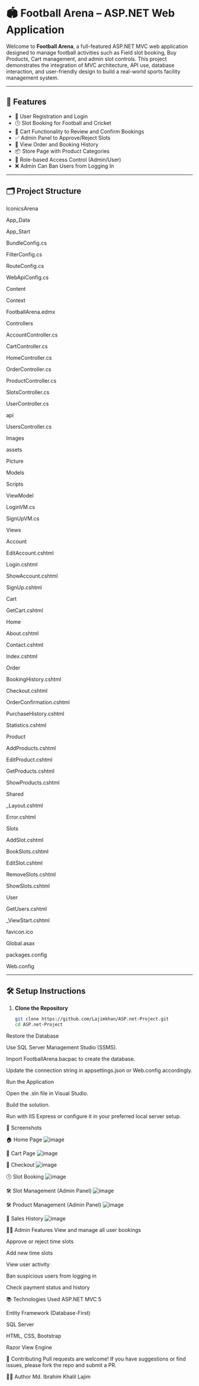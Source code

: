 # 🏟️ Football Arena – ASP.NET Web Application

Welcome to **Football Arena**, a full-featured ASP.NET MVC web application designed to manage football activities such as Field slot booking, Buy Products, Cart management, and admin slot controls. This project demonstrates the integration of MVC architecture, API use, database interaction, and user-friendly design to build a real-world sports facility management system.

---

## 🚀 Features

- 👥 User Registration and Login
- 🕓 Slot Booking for Football and Cricket
- 🛒 Cart Functionality to Review and Confirm Bookings
- ✅ Admin Panel to Approve/Reject Slots
- 🧾 View Order and Booking History
- 📦 Store Page with Product Categories
- 🔐 Role-based Access Control (Admin/User)
- ❌ Admin Can Ban Users from Logging In

---

## 🗂️ Project Structure
IconicsArena

App_Data

App_Start

BundleConfig.cs

FilterConfig.cs

RouteConfig.cs

WebApiConfig.cs

Content

Context

FootballArena.edmx

Controllers

AccountController.cs

CartController.cs

HomeController.cs

OrderController.cs

ProductController.cs

SlotsController.cs

UserController.cs

api

UsersController.cs

Images

assets

Picture

Models

Scripts

ViewModel

LoginVM.cs

SignUpVM.cs

Views

Account

EditAccount.cshtml

Login.cshtml

ShowAccount.cshtml

SignUp.cshtml

Cart

GetCart.cshtml

Home

About.cshtml

Contact.cshtml

Index.cshtml

Order

BookingHistory.cshtml

Checkout.cshtml

OrderConfirmation.cshtml

PurchaseHistory.cshtml

Statistics.cshtml

Product

AddProducts.cshtml

EditProduct.cshtml

GetProducts.cshtml

ShowProducts.cshtml

Shared

_Layout.cshtml

Error.cshtml

Slots

AddSlot.cshtml

BookSlots.cshtml

EditSlot.cshtml

RemoveSlots.cshtml

ShowSlots.cshtml

User

GetUsers.cshtml

_ViewStart.cshtml

favicon.ico

Global.asax

packages.config

Web.config

---

## 🛠️ Setup Instructions

1. **Clone the Repository**
   ```bash
   git clone https://github.com/Lajimkhan/ASP.net-Project.git
   cd ASP.net-Project
Restore the Database

Use SQL Server Management Studio (SSMS).

Import FootballArena.bacpac to create the database.

Update the connection string in appsettings.json or Web.config accordingly.

Run the Application

Open the .sln file in Visual Studio.

Build the solution.

Run with IIS Express or configure it in your preferred local server setup.

📸 Screenshots

🏠 Home Page
![image](https://github.com/user-attachments/assets/3c41bdaf-a0d3-4ce0-8190-35bf8afbfa70)

🛒 Cart Page
![image](https://github.com/user-attachments/assets/e1ab0357-09e7-4253-9519-cf33ffe25540)

🛒 Checkout
![image](https://github.com/user-attachments/assets/ea369edb-5f06-4c64-b483-b818b891e422)

🕓 Slot Booking
![image](https://github.com/user-attachments/assets/443aa4b4-ed0b-4d8c-8d4d-160e01a29c63)

🛠️ Slot Management (Admin Panel)
![image](https://github.com/user-attachments/assets/8f4d1f6e-556d-4914-a9f7-3b9e163f973a)

🛠️ Product Management (Admin Panel)
![image](https://github.com/user-attachments/assets/9d7bcf56-a88b-4720-bcda-ee4c46ca8193)

📄 Sales History
![image](https://github.com/user-attachments/assets/7c05d052-b221-4fb8-aa32-e7bf4af2281d)



👨‍💼 Admin Features
View and manage all user bookings

Approve or reject time slots

Add new time slots

View user activity

Ban suspicious users from logging in

Check payment status and history

📚 Technologies Used
ASP.NET MVC 5

Entity Framework (Database-First)

SQL Server

HTML, CSS, Bootstrap

Razor View Engine

🤝 Contributing
Pull requests are welcome! If you have suggestions or find issues, please fork the repo and submit a PR.

🙋‍♂️ Author
Md. Ibrahim Khalil Lajim 

